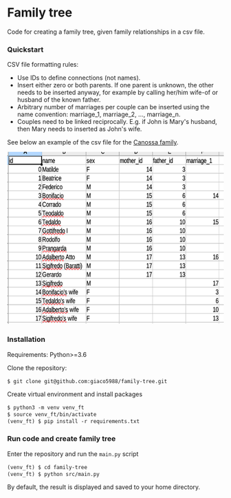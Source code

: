 # Family tree
Code for creating a family tree, given family relationships in a csv file.

### Quickstart

CSV file formatting rules:
* Use IDs to define connections (not names).
* Insert either zero or both parents. If one parent is unknown, the other needs to be inserted anyway, for example by
calling her/him wife-of or husband of the known father.
* Arbitrary number of marriages per couple can be inserted using the name convention: marriage_1, marriage_2, ..., 
marriage_n.
* Couples need to be linked reciprocally. E.g. if John is Mary's husband, then Mary needs to inserted as John's wife.

See below an example of the csv file for the [Canossa family](https://it.wikipedia.org/wiki/Canossa_(famiglia)#Genealogia_essenziale).

<img src="docs/sample_csv.png" height="400">

### Installation
Requirements: Python>=3.6

Clone the repository:
```bash
$ git clone git@github.com:giaco5988/family-tree.git
```
Create virtual environment and install packages
```
$ python3 -m venv venv_ft
$ source venv_ft/bin/activate
(venv_ft) $ pip install -r requirements.txt
```

### Run code and create family tree

Enter the repository and run the `main.py` script
```
(venv_ft) $ cd family-tree
(venv_ft) $ python src/main.py
```
By default, the result is displayed and saved to your home directory.
